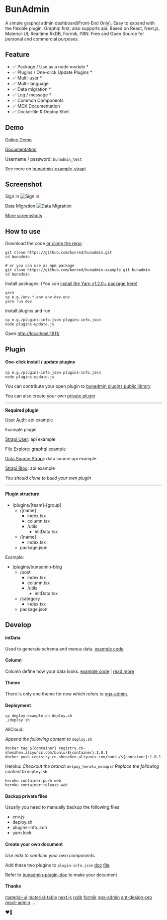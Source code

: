 # BunAdmin

A simple graphql admin dashboard(Front-End Only). Easy to expand with the flexible plugin. Graphql first, also supports api. Based on React, Next.js, Material-UI, Realtime RxDB, Formik, I18N. Free and Open Source for personal and commercial purposes.

## Feature

* ✅ Package / Use as a node module *
* ✅ Plugins / One-click Update Plugins *
* ✅️ Multi-user *
* ✅️ Multi-language
* ✅ Data migration *
* ✅ Log / message *
* ✅ Common Components
* ✅ MDX Documentation
* ✅ Dockerfile & Deploy Shell

## Demo
[Online Demo](https://strapi-demo.bunadmin.com/)

[Documentation](https://strapi-demo.bunadmin.com/doc/components/table)

Username / password: `bunadmin_test`

See more on [bunadmin-example-strapi](https://github.com/bunred/bunadmin-example-strapi)

## Screenshot
Sign in
![Sign in](https://gblobscdn.gitbook.com/assets%2F-M1ZbjnBaWO_NJOdj8_A%2F-M6mhhE1-tUO_GCYLgQI%2F-M6miE4Tjmp-npJcYvYz%2Fsign-in.png)

Data Migration
![Data Migration](https://gblobscdn.gitbook.com/assets%2F-M1ZbjnBaWO_NJOdj8_A%2F-M6mrbAysZsBxMpDj2In%2F-M6mj7lcCEI3UeWeLkip%2Fcore-migration.png)

[More screenshots](https://chris533.gitbook.io/bunadmin/screenshot)


## How to use
Download the code [or clone the repo](https://github.com/bunred/bunadmin):

```
git clone https://github.com/bunred/bunadmin.git
cd bunadmin

# or you can use as npm package
git clone https://github.com/bunred/bunadmin-example.git bunadmin
cd bunadmin
```

Install packages: (You can [install the Yarn v1.2.0+ package here](https://yarnpkg.com/))

```
yarn
cp e.g./env-*.env env-dev.env
yarn run dev
```
Install plugins  and run
```
cp e.g./plugins-info.json plugins-info.json
node plugins-update.js
```
Open [http://localhost:1911/](http://localhost:1911/)

## Plugin

#### One-click install / update plugins
```
cp e.g./plugins-info.json plugins-info.json
node plugins-update.js
```
You can contribute your open plugin to [bunadmin plugins public library](https://github.com/bunred/bunadmin-plugins)

You can also create your own [private plugin](https://github.com/bunred/bunadmin/blob/master/plugins-info-example.json#L41)

---

**Required plugin**

[User Auth](https://github.com/bunred/bunadmin-plugin-buncms-user): api example

Example plugin

[Strapi User](https://github.com/bunred/bunadmin-plugin-buncms-strapi-user): api example

[File Explore](https://github.com/bunred/bunadmin-plugin-buncms-file): graphql example

[Data Source Strapi](https://github.com/bunred/bunadmin-plugin-data-source-strapi): data source api example

[Strapi Blog](https://github.com/bunred/bunadmin-plugin-strapi-blog-example): api example

*You should clone to build your own plugin*

---

#### Plugin structure

- /plugins/[team]-[group]
    - /[name]
        - index.tsx
        - column.tsx
        - /utils
            - initData.tsx
    - /[name]
        - index.tsx
    - package.json

Example:
- /plugins/bunadmin-blog
    - /post
        - index.tsx
        - column.tsx
        - /utils
            - initData.tsx
    - /category
        - index.tsx
    - package.json
    
## Develop

#### intData

Used to generate schema and menus data. [example code](https://github.com/bunred/bunadmin-plugin-strapi-blog-example/blob/master/utils/initData.tsx)

#### Column
Column define how your data looks. [example code](https://github.com/bunred/bunadmin-plugin-buncms-user/blob/master/list/columns.tsx) | [read more](https://material-table.com/#/docs/get-started)

#### Theme

There is only one theme for now which refers to [ngx-admin](https://github.com/akveo/ngx-admin).

#### Deployment
```
cp deploy-example.sh deploy.sh
./deploy.sh
```
AliCloud:

*Append the following content to* `deploy.sh`
```
docker tag ${container} registry.cn-shenzhen.aliyuncs.com/bunlu/${container}:1.0.1
docker push registry.cn-shenzhen.aliyuncs.com/bunlu/${container}:1.0.1
```

Heroku:
*Checkout the branch* `delpoy_heroku_example`
*Replace the following content to* `deploy.sh`
```
heroku container:push web
heroku container:release web
```

#### Backup private files
Usually you need to manually backup the following files

* env.js
* deploy.sh
* plugins-info.json
* yarn.lock

#### Create your own document
*Use mdx to combine your own components.*

Add these two plugins to `plugin-info.json`
[doc](https://github.com/bunred/bunadmin-plugins/blob/master/navigation/documentation/bunred/bunadmin-plugin-doc.json) [file](https://github.com/bunred/bunadmin-plugins/blob/master/navigation/file-upload/bunred/bunadmin-plugin-buncms-file.json)

Refer to [bunadmin-plugin-doc](https://github.com/bunred/bunadmin-plugin-doc.git) to make your document

#### Thanks

[material-ui](https://github.com/mui-org/material-ui)
[material-table](https://github.com/mbrn/material-table)
[next.js](https://github.com/zeit/next.js)
[rxdb](https://github.com/pubkey/rxdb)
[formik](https://github.com/jaredpalmer/formik)
[ngx-admin](https://github.com/akveo/ngx-admin)
[ant-design-pro](https://github.com/ant-design/ant-design-pro)
[react-admin](https://github.com/marmelab/react-admin)
...

❤️🎉
